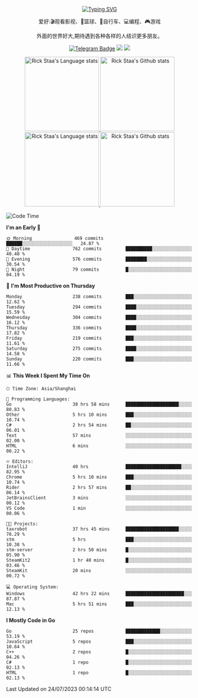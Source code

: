 <div align="center"> 

[![Typing SVG](https://readme-typing-svg.herokuapp.com?size=25&duration=2500&color=eeeeee&vCenter=true&width=200&height=40&lines=Hi+there+%F0%9F%91%8B%F0%9F%8F%BB;I'm+DanBai)](https://git.io/typing-svg)

爱好:🎬观看影视、🏀篮球、🚴自行车、💻编程、🎮游戏

外面的世界好大,期待遇到各种各样的人结识更多朋友。

[![Telegram Badge](https://img.shields.io/badge/-Telegram-blue?style=flat&logo=Telegram&logoColor=white)](https://t.me/danbai9420) 
[![](https://img.shields.io/badge/-Blog-brightgreen?style=flat&logo=Blogger&logoColor=white)](https://p00q.cn)
[![](https://img.shields.io/badge/-Email-red?style=flat&logo=Mail.Ru&logoColor=white)](mailto:danbai@88.com)
</div>

<!-- Light Mode -->
<div align="center"> 
<a href="https://github.com/anuraghazra/github-readme-stats#gh-light-mode-only">
<img height=200 src="https://github-readme-stats.vercel.app/api/top-langs/?username=danbai225&layout=compact&langs_count=10&hide_border=1&role=OWNER,COLLABORATOR#gh-light-mode-only" alt="Rick Staa's Language stats" />
</a>
<a href="https://github.com/anuraghazra/github-readme-stats#gh-light-mode-only">
<img height=200 src="https://github-readme-stats.vercel.app/api?username=danbai225&show_icons=true&count_private=true&line_height=28&hide_border=1&include_all_commits=true&card_width=450&role=OWNER,COLLABORATOR&exclude_repo=github-readme-stats#gh-light-mode-only" alt="Rick Staa's Github stats" />
</a>
</div>

<!-- Dark Mode -->
<div align="center"> 
<a href="https://github.com/anuraghazra/github-readme-stats#gh-dark-mode-only">
<img height=200 src="https://github-readme-stats.vercel.app/api/top-langs/?username=danbai225&layout=compact&langs_count=10&hide_border=1&role=OWNER,COLLABORATOR&theme=github_dark#gh-dark-mode-only" alt="Rick Staa's Language stats" />
</a>
<a href="https://github.com/anuraghazra/github-readme-stats#gh-dark-mode-only">
<img height=200 src="https://github-readme-stats.vercel.app/api?username=danbai225&show_icons=true&count_private=true&line_height=28&hide_border=1&include_all_commits=true&card_width=450&role=OWNER,COLLABORATOR&exclude_repo=github-readme-stats&theme=github_dark#gh-dark-mode-only" alt="Rick Staa's Github stats" />
</a>
</div>

<!--START_SECTION:waka-->
![Code Time](http://img.shields.io/badge/Code%20Time-677%20hrs%2045%20mins-blue)

**I'm an Early 🐤** 

```text
🌞 Morning                469 commits         ██████░░░░░░░░░░░░░░░░░░░   24.87 % 
🌆 Daytime                762 commits         ██████████░░░░░░░░░░░░░░░   40.40 % 
🌃 Evening                576 commits         ████████░░░░░░░░░░░░░░░░░   30.54 % 
🌙 Night                  79 commits          █░░░░░░░░░░░░░░░░░░░░░░░░   04.19 % 
```
📅 **I'm Most Productive on Thursday** 

```text
Monday                   238 commits         ███░░░░░░░░░░░░░░░░░░░░░░   12.62 % 
Tuesday                  294 commits         ████░░░░░░░░░░░░░░░░░░░░░   15.59 % 
Wednesday                304 commits         ████░░░░░░░░░░░░░░░░░░░░░   16.12 % 
Thursday                 336 commits         ████░░░░░░░░░░░░░░░░░░░░░   17.82 % 
Friday                   219 commits         ███░░░░░░░░░░░░░░░░░░░░░░   11.61 % 
Saturday                 275 commits         ████░░░░░░░░░░░░░░░░░░░░░   14.58 % 
Sunday                   220 commits         ███░░░░░░░░░░░░░░░░░░░░░░   11.66 % 
```


📊 **This Week I Spent My Time On** 

```text
🕑︎ Time Zone: Asia/Shanghai

💬 Programming Languages: 
Go                       38 hrs 58 mins      ████████████████████░░░░░   80.83 % 
Other                    5 hrs 10 mins       ███░░░░░░░░░░░░░░░░░░░░░░   10.74 % 
C#                       2 hrs 54 mins       ██░░░░░░░░░░░░░░░░░░░░░░░   06.01 % 
Text                     57 mins             ░░░░░░░░░░░░░░░░░░░░░░░░░   02.00 % 
HTML                     6 mins              ░░░░░░░░░░░░░░░░░░░░░░░░░   00.22 % 

🔥 Editors: 
IntelliJ                 40 hrs              █████████████████████░░░░   82.95 % 
Chrome                   5 hrs 10 mins       ███░░░░░░░░░░░░░░░░░░░░░░   10.74 % 
Rider                    2 hrs 57 mins       ██░░░░░░░░░░░░░░░░░░░░░░░   06.14 % 
JetBrainsClient          3 mins              ░░░░░░░░░░░░░░░░░░░░░░░░░   00.12 % 
VS Code                  1 min               ░░░░░░░░░░░░░░░░░░░░░░░░░   00.06 % 

🐱‍💻 Projects: 
taxrobot                 37 hrs 45 mins      ████████████████████░░░░░   78.29 % 
stm                      5 hrs               ███░░░░░░░░░░░░░░░░░░░░░░   10.38 % 
stm-server               2 hrs 50 mins       █░░░░░░░░░░░░░░░░░░░░░░░░   05.90 % 
SteamKit2                1 hr 40 mins        █░░░░░░░░░░░░░░░░░░░░░░░░   03.46 % 
SteamKit                 20 mins             ░░░░░░░░░░░░░░░░░░░░░░░░░   00.72 % 

💻 Operating System: 
Windows                  42 hrs 22 mins      ██████████████████████░░░   87.87 % 
Mac                      5 hrs 51 mins       ███░░░░░░░░░░░░░░░░░░░░░░   12.13 % 
```

**I Mostly Code in Go** 

```text
Go                       25 repos            █████████████░░░░░░░░░░░░   53.19 % 
JavaScript               5 repos             ███░░░░░░░░░░░░░░░░░░░░░░   10.64 % 
C++                      2 repos             █░░░░░░░░░░░░░░░░░░░░░░░░   04.26 % 
C#                       1 repo              █░░░░░░░░░░░░░░░░░░░░░░░░   02.13 % 
HTML                     1 repo              █░░░░░░░░░░░░░░░░░░░░░░░░   02.13 % 
```




 Last Updated on 24/07/2023 00:14:14 UTC
<!--END_SECTION:waka-->
